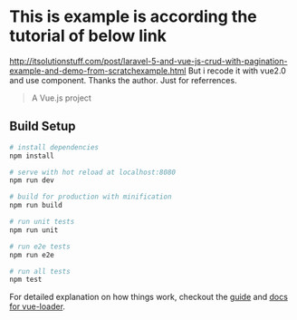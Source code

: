 # This is example is according the tutorial of below link
http://itsolutionstuff.com/post/laravel-5-and-vue-js-crud-with-pagination-example-and-demo-from-scratchexample.html
But i recode it with vue2.0 and use component. Thanks the author.
Just for referrences.


> A Vue.js project

## Build Setup

``` bash
# install dependencies
npm install

# serve with hot reload at localhost:8080
npm run dev

# build for production with minification
npm run build

# run unit tests
npm run unit

# run e2e tests
npm run e2e

# run all tests
npm test
```

For detailed explanation on how things work, checkout the [guide](http://vuejs-templates.github.io/webpack/) and [docs for vue-loader](http://vuejs.github.io/vue-loader).
